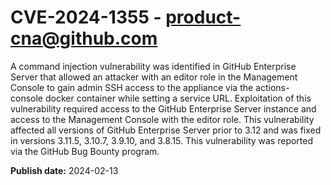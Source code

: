 # CVE-2024-1355 - product-cna@github.com

A command injection vulnerability was identified in GitHub Enterprise Server that allowed an attacker with an editor role in the Management Console to gain admin SSH access to the appliance via the actions-console docker container while setting a service URL. Exploitation of this vulnerability required access to the GitHub Enterprise Server instance and access to the Management Console with the editor role. This vulnerability affected all versions of GitHub Enterprise Server prior to 3.12 and was fixed in versions 3.11.5, 3.10.7, 3.9.10, and 3.8.15. This vulnerability was reported via the GitHub Bug Bounty program.


**Publish date:** 2024-02-13
